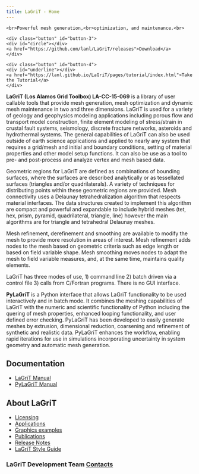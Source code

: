 ```yaml
---
title: LaGriT - Home
---
```


<link rel="stylesheet" href="{{ "/assets/css/index_page_style.css" | relative_url }}">

<div class="extended-content-container">
  <div class="extended-content">
  
    <br>Powerful mesh generation,<br>optimization, and maintenance.<br>
                
    <div class="button" id="button-3">
    <div id="circle"></div>
    <a href="https://github.com/lanl/LaGriT/releases">Download</a>
    </div>
                
    <div class="button" id="button-4">
    <div id="underline"></div>
    <a href="https://lanl.github.io/LaGriT/pages/tutorial/index.html">Take the Tutorial</a>
    </div>
            
  </div>
</div>

**LaGriT (Los Alamos Grid Toolbox) LA-CC-15-069** is a library of user
callable tools that provide mesh generation, mesh optimization and
dynamic mesh maintenance in two and three dimensions. LaGriT is used for
a variety of geology and geophysics modeling applications including
porous flow and transport model construction, finite element modeling of
stress/strain in crustal fault systems, seismology, discrete fracture
networks, asteroids and hydrothermal systems. The general capabilities
of LaGriT can also be used outside of earth science applications and
applied to nearly any system that requires a grid/mesh and initial and
boundary conditions, setting of material properties and other model
setup functions. It can also be use as a tool to pre- and post-process
and analyze vertex and mesh based data.

Geometric regions for LaGriT are defined as combinations of bounding
surfaces, where the surfaces are described analytically or as
tessellated surfaces (triangles and/or quadrilaterals). A variety of
techniques for distributing points within these geometric regions are
provided. Mesh connectivity uses a Delaunay tetrahedralization algorithm
that respects material interfaces. The data structures created to
implement this algorithm are compact and powerful and expandable to
include hybrid meshes (tet, hex, prism, pyramid, quadrilateral,
triangle, line) however the main algorithms are for triangle and
tetrahedral Delaunay meshes.

Mesh refinement, derefinement and smoothing are available to modify the
mesh to provide more resolution in areas of interest. Mesh refinement
adds nodes to the mesh based on geometric criteria such as edge length
or based on field variable shape. Mesh smoothing moves nodes to adapt
the mesh to field variable measures, and, at the same time, maintains
quality elements.

LaGriT has three modes of use, 1) command line 2) batch driven via a
control file 3) calls from C/Fortran programs. There is no GUI
interface.

**PyLaGriT** is a Python interface that allows LaGriT functionality to
be used interactively and in batch mode. It combines the meshing
capabilities of LaGriT with the numeric and scientific functionality of
Python including the quering of mesh properties, enhanced looping
functionality, and user defined error checking. PyLaGriT has been
developed to easily generate meshes by extrusion, dimensional reduction,
coarsening and refinement of synthetic and realistic data. PyLaGriT
enhances the workflow, enabling rapid iterations for use in simulations
incorporating uncertainty in system geometry and automatic mesh
generation. 


## Documentation


- [LaGriT Manual](pages/manual.md)
- [PyLaGriT Manual](/pylagrit/original/index.html)


## About LaGriT


- [Licensing](pages/licensing.md)
- [Applications](pages/applications.md)
- [Graphics examples](pages/graphics.md)
- [Publications](pages/publications.md)
- [Release Notes](pages/release.md)
- [LaGriT Style Guide](pages/github_pages_example.md)



### LaGriT Development Team [Contacts](pages/development.md)
